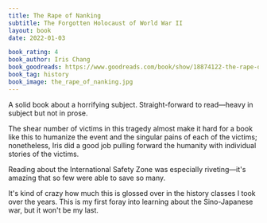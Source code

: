 ```yaml
---
title: The Rape of Nanking
subtitle: The Forgotten Holocaust of World War II
layout: book
date: 2022-01-03

book_rating: 4
book_author: Iris Chang
book_goodreads: https://www.goodreads.com/book/show/18874122-the-rape-of-nanking
book_tag: history
book_image: the_rape_of_nanking.jpg
---
```


A solid book about a horrifying subject. Straight-forward to read—heavy in subject but not in prose.

The shear number of victims in this tragedy almost make it hard for a book like this to humanize the event and the singular pains of each of the victims; nonetheless, Iris did a good job pulling forward the humanity with individual stories of the victims. 

Reading about the International Safety Zone was especially riveting—it's amazing that so few were able to save so many.

It's kind of crazy how much this is glossed over in the history classes I took over the years. This is my first foray into learning about the Sino-Japanese war, but it won't be my last. 